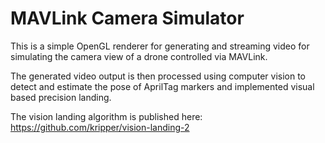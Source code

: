 # MAVLink Camera Simulator

This is a simple OpenGL renderer for generating and streaming video for simulating the camera view of a drone controlled via MAVLink.

The generated video output is then processed using computer vision to detect and estimate the pose of AprilTag markers and implemented visual based precision landing.

The vision landing algorithm is published here:
https://github.com/kripper/vision-landing-2
